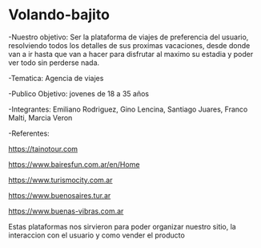 # Volando-bajito
-Nuestro objetivo: Ser la plataforma de viajes de preferencia del usuario, resolviendo todos los detalles de sus proximas vacaciones, desde donde van a ir hasta que van a hacer para disfrutar al maximo su estadia y poder ver todo sin perderse nada.

-Tematica: Agencia de viajes

-Publico Objetivo: jovenes de 18 a 35 años

-Integrantes: Emiliano Rodriguez, Gino Lencina, Santiago Juares, Franco Malti, Marcia Veron

-Referentes:

https://tainotour.com

https://www.bairesfun.com.ar/en/Home

https://www.turismocity.com.ar

https://www.buenosaires.tur.ar

https://www.buenas-vibras.com.ar

Estas plataformas nos sirvieron para poder organizar nuestro sitio, la interaccion con el usuario y como vender el producto
